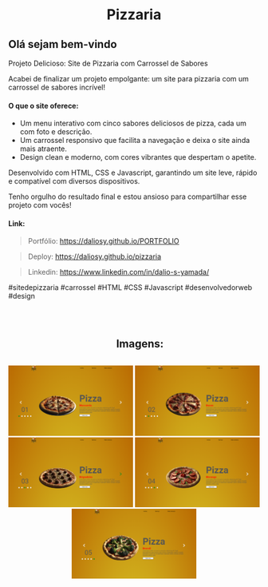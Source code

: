 <h1 align="center">Pizzaria</h1>

<h2>Olá sejam bem-vindo</h2>

<p>Projeto Delicioso: Site de Pizzaria com Carrossel de Sabores</p>

<p>
Acabei de finalizar um projeto empolgante: um site para pizzaria com um carrossel de sabores incrível!
</p>

<h4>O que o site oferece:</h4>
<ul>
<li>Um menu interativo com cinco sabores deliciosos de pizza, cada um com foto e descrição.</li>
<li>Um carrossel responsivo que facilita a navegação e deixa o site ainda mais atraente.</li>
<li>Design clean e moderno, com cores vibrantes que despertam o apetite.</li>
</ul>

<p>
Desenvolvido com HTML, CSS e Javascript, garantindo um site leve, rápido e compatível com diversos dispositivos.
</p>

<p>
Tenho orgulho do resultado final e estou ansioso para compartilhar esse projeto com vocês!
</p>

<h4>Link:</h4>

> Portfólio: https://daliosy.github.io/PORTFOLIO

> Deploy: https://daliosy.github.io/pizzaria

> Linkedin: https://www.linkedin.com/in/dalio-s-yamada/

<p>
#sitedepizzaria #carrossel #HTML #CSS #Javascript #desenvolvedorweb #design
</p>
<br>

<div id="user-content-toc">
  <ul align="center">
    <h2 style="display: inline-block">Imagens:</h2>
  </ul>
</div>

<div align="center"> 
  <img src="./img/git-1.png" width="250px">
  <img src="./img/git-2.png" width="250px">
  <img src="./img/git-3.png" width="250px">
  <img src="./img/git-4.png" width="250px">
  <img src="./img/git-5.png" width="250px">
 
</div>
